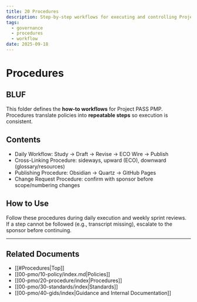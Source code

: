 ```yaml
---
title: 20 Procedures
description: Step-by-step workflows for executing and controlling Project PASS PMP.
tags:
  - governance
  - procedures
  - workflow
date: 2025-09-18
---
```


# Procedures

## BLUF
This folder defines the **how-to workflows** for Project PASS PMP.  
Procedures translate policies into **repeatable steps** so execution is consistent.

## Contents
- Daily Workflow: Study → Draft → Revise → ECO Wire → Publish
- Cross-Linking Procedure: sideways, upward (ECO), downward (glossary/resources)
- Publishing Procedure: Obsidian → Quartz → GitHub Pages
- Change Request Procedure: confirm with sponsor before scope/numbering changes

## How to Use
Follow these procedures during daily execution and weekly sprint reviews.  
If a step cannot be followed (e.g., transcript missing), escalate to the sponsor before continuing.

---
## Related Documents
- [[#Procedures|Top]]
- [[00-pmo/10-policy/index.md|Policies]]
- [[00-pmo/20-procedure/index|Procedures]]
- [[00-pmo/30-standards/index|Standards]]
- [[00-pmo/40-gids/index|Guidance and Internal Documentation]]

